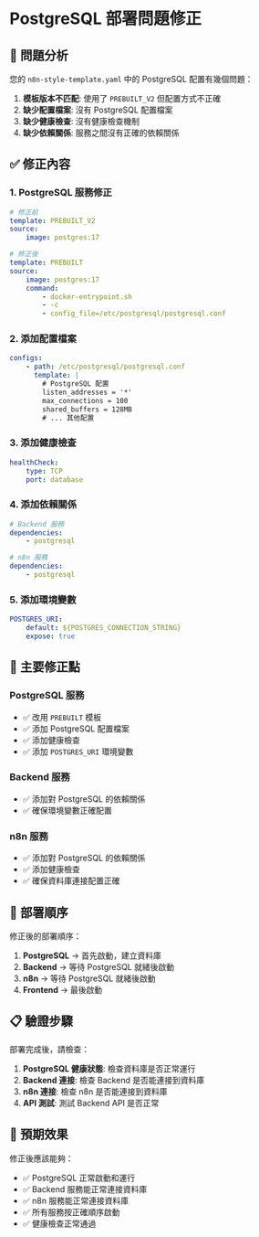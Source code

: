 # PostgreSQL 部署問題修正

## 🐛 問題分析

您的 `n8n-style-template.yaml` 中的 PostgreSQL 配置有幾個問題：

1. **模板版本不匹配**: 使用了 `PREBUILT_V2` 但配置方式不正確
2. **缺少配置檔案**: 沒有 PostgreSQL 配置檔案
3. **缺少健康檢查**: 沒有健康檢查機制
4. **缺少依賴關係**: 服務之間沒有正確的依賴關係

## ✅ 修正內容

### 1. PostgreSQL 服務修正

```yaml
# 修正前
template: PREBUILT_V2
source:
    image: postgres:17

# 修正後
template: PREBUILT
source:
    image: postgres:17
    command:
        - docker-entrypoint.sh
        - -c
        - config_file=/etc/postgresql/postgresql.conf
```

### 2. 添加配置檔案

```yaml
configs:
    - path: /etc/postgresql/postgresql.conf
      template: |
        # PostgreSQL 配置
        listen_addresses = '*'
        max_connections = 100
        shared_buffers = 128MB
        # ... 其他配置
```

### 3. 添加健康檢查

```yaml
healthCheck:
    type: TCP
    port: database
```

### 4. 添加依賴關係

```yaml
# Backend 服務
dependencies:
    - postgresql

# n8n 服務
dependencies:
    - postgresql
```

### 5. 添加環境變數

```yaml
POSTGRES_URI:
    default: ${POSTGRES_CONNECTION_STRING}
    expose: true
```

## 🔧 主要修正點

### PostgreSQL 服務
- ✅ 改用 `PREBUILT` 模板
- ✅ 添加 PostgreSQL 配置檔案
- ✅ 添加健康檢查
- ✅ 添加 `POSTGRES_URI` 環境變數

### Backend 服務
- ✅ 添加對 PostgreSQL 的依賴關係
- ✅ 確保環境變數正確配置

### n8n 服務
- ✅ 添加對 PostgreSQL 的依賴關係
- ✅ 添加健康檢查
- ✅ 確保資料庫連接配置正確

## 🚀 部署順序

修正後的部署順序：

1. **PostgreSQL** → 首先啟動，建立資料庫
2. **Backend** → 等待 PostgreSQL 就緒後啟動
3. **n8n** → 等待 PostgreSQL 就緒後啟動
4. **Frontend** → 最後啟動

## 📋 驗證步驟

部署完成後，請檢查：

1. **PostgreSQL 健康狀態**: 檢查資料庫是否正常運行
2. **Backend 連接**: 檢查 Backend 是否能連接到資料庫
3. **n8n 連接**: 檢查 n8n 是否能連接到資料庫
4. **API 測試**: 測試 Backend API 是否正常

## 🎯 預期效果

修正後應該能夠：

- ✅ PostgreSQL 正常啟動和運行
- ✅ Backend 服務能正常連接資料庫
- ✅ n8n 服務能正常連接資料庫
- ✅ 所有服務按正確順序啟動
- ✅ 健康檢查正常通過
